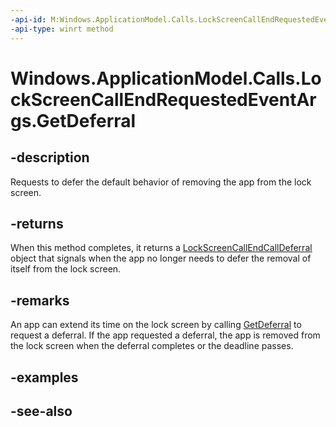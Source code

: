 ```yaml
---
-api-id: M:Windows.ApplicationModel.Calls.LockScreenCallEndRequestedEventArgs.GetDeferral
-api-type: winrt method
---
```


<!-- Method syntax
public Windows.ApplicationModel.Calls.LockScreenCallEndCallDeferral GetDeferral()
-->

# Windows.ApplicationModel.Calls.LockScreenCallEndRequestedEventArgs.GetDeferral

## -description
Requests to defer the default behavior of removing the app from the lock screen.

## -returns
When this method completes, it returns a [LockScreenCallEndCallDeferral](lockscreencallendcalldeferral.md) object that signals when the app no longer needs to defer the removal of itself from the lock screen.

## -remarks
An app can extend its time on the lock screen by calling [GetDeferral](lockscreencallendrequestedeventargs_getdeferral.md) to request a deferral. If the app requested a deferral, the app is removed from the lock screen when the deferral completes or the deadline passes.

## -examples

## -see-also

